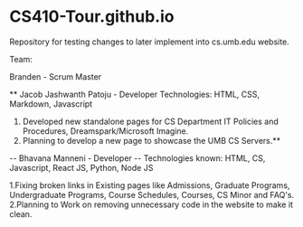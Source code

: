 # CS410-Tour.github.io

Repository for testing changes to later implement into cs.umb.edu website.

Team:

Branden - Scrum Master

** Jacob Jashwanth Patoju - Developer
Technologies: HTML, CSS, Markdown, Javascript 
1. Developed new standalone pages for CS Department IT Policies and Procedures, Dreamspark/Microsoft Imagine.
2. Planning to develop a new page to showcase the UMB CS Servers.**


-- Bhavana Manneni - Developer --
Technologies known: HTML, CS, Javascript, React JS, Python, Node JS

1.Fixing broken links in Existing pages like Admissions, Graduate Programs, Undergraduate Programs, Course Schedules, Courses, CS Minor and FAQ's.
2.Planning to Work on removing unnecessary code in the website to make it clean.
